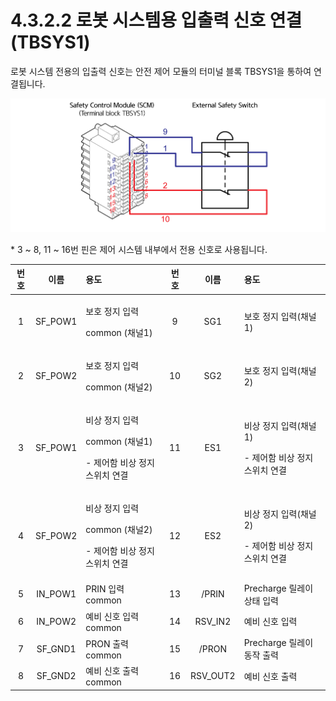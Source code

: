 # 4.3.2.2 로봇 시스템용 입출력 신호 연결\(TBSYS1\)

로봇 시스템 전용의 입출력 신호는 안전 제어 모듈의 터미널 블록 TBSYS1을 통하여 연결됩니다.

![&#xADF8;&#xB9BC; 28 &#xB85C;&#xBD07; &#xC2DC;&#xC2A4;&#xD15C;&#xC6A9; &#xC785;&#xCD9C;&#xB825; &#xC2E0;&#xD638; &#xC5F0;&#xACB0;\(TBSYS1\)](../../../.gitbook/assets/image110.png)

\* 3 ~ 8, 11 ~ 16번 핀은 제어 시스템 내부에서 전용 신호로 사용됩니다.

<table>
  <thead>
    <tr>
      <th style="text-align:center"><b>&#xBC88;&#xD638;</b>
      </th>
      <th style="text-align:center"><b>&#xC774;&#xB984;</b>
      </th>
      <th style="text-align:left"><b>                       &#xC6A9;&#xB3C4;</b>
      </th>
      <th style="text-align:center"><b>&#xBC88;&#xD638;</b>
      </th>
      <th style="text-align:center"><b>&#xC774;&#xB984;</b>
      </th>
      <th style="text-align:left"><b>                        &#xC6A9;&#xB3C4;</b>
      </th>
    </tr>
  </thead>
  <tbody>
    <tr>
      <td style="text-align:center">1</td>
      <td style="text-align:center">SF_POW1</td>
      <td style="text-align:left">
        <p>&#xBCF4;&#xD638; &#xC815;&#xC9C0; &#xC785;&#xB825;</p>
        <p>common (&#xCC44;&#xB110;1)</p>
      </td>
      <td style="text-align:center">9</td>
      <td style="text-align:center">SG1</td>
      <td style="text-align:left">&#xBCF4;&#xD638; &#xC815;&#xC9C0; &#xC785;&#xB825;(&#xCC44;&#xB110;1)</td>
    </tr>
    <tr>
      <td style="text-align:center">2</td>
      <td style="text-align:center">SF_POW2</td>
      <td style="text-align:left">
        <p>&#xBCF4;&#xD638; &#xC815;&#xC9C0; &#xC785;&#xB825;</p>
        <p>common (&#xCC44;&#xB110;2)</p>
      </td>
      <td style="text-align:center">10</td>
      <td style="text-align:center">SG2</td>
      <td style="text-align:left">&#xBCF4;&#xD638; &#xC815;&#xC9C0; &#xC785;&#xB825;(&#xCC44;&#xB110;2)</td>
    </tr>
    <tr>
      <td style="text-align:center">3</td>
      <td style="text-align:center">SF_POW1</td>
      <td style="text-align:left">
        <p>&#xBE44;&#xC0C1; &#xC815;&#xC9C0; &#xC785;&#xB825;</p>
        <p>common (&#xCC44;&#xB110;1)</p>
        <p>- &#xC81C;&#xC5B4;&#xD568; &#xBE44;&#xC0C1; &#xC815;&#xC9C0; &#xC2A4;&#xC704;&#xCE58;
          &#xC5F0;&#xACB0;</p>
      </td>
      <td style="text-align:center">11</td>
      <td style="text-align:center">ES1</td>
      <td style="text-align:left">
        <p>&#xBE44;&#xC0C1; &#xC815;&#xC9C0; &#xC785;&#xB825;(&#xCC44;&#xB110;1)</p>
        <p>- &#xC81C;&#xC5B4;&#xD568; &#xBE44;&#xC0C1; &#xC815;&#xC9C0; &#xC2A4;&#xC704;&#xCE58;
          &#xC5F0;&#xACB0;</p>
      </td>
    </tr>
    <tr>
      <td style="text-align:center">4</td>
      <td style="text-align:center">SF_POW2</td>
      <td style="text-align:left">
        <p>&#xBE44;&#xC0C1; &#xC815;&#xC9C0; &#xC785;&#xB825;</p>
        <p>common (&#xCC44;&#xB110;2)</p>
        <p>- &#xC81C;&#xC5B4;&#xD568; &#xBE44;&#xC0C1; &#xC815;&#xC9C0; &#xC2A4;&#xC704;&#xCE58;
          &#xC5F0;&#xACB0;</p>
      </td>
      <td style="text-align:center">12</td>
      <td style="text-align:center">ES2</td>
      <td style="text-align:left">
        <p>&#xBE44;&#xC0C1; &#xC815;&#xC9C0; &#xC785;&#xB825;(&#xCC44;&#xB110;2)</p>
        <p>- &#xC81C;&#xC5B4;&#xD568; &#xBE44;&#xC0C1; &#xC815;&#xC9C0; &#xC2A4;&#xC704;&#xCE58;
          &#xC5F0;&#xACB0;</p>
      </td>
    </tr>
    <tr>
      <td style="text-align:center">5</td>
      <td style="text-align:center">IN_POW1</td>
      <td style="text-align:left">PRIN &#xC785;&#xB825; common</td>
      <td style="text-align:center">13</td>
      <td style="text-align:center">/PRIN</td>
      <td style="text-align:left">Precharge &#xB9B4;&#xB808;&#xC774; &#xC0C1;&#xD0DC; &#xC785;&#xB825;</td>
    </tr>
    <tr>
      <td style="text-align:center">6</td>
      <td style="text-align:center">IN_POW2</td>
      <td style="text-align:left">&#xC608;&#xBE44; &#xC2E0;&#xD638; &#xC785;&#xB825; common</td>
      <td style="text-align:center">14</td>
      <td style="text-align:center">RSV_IN2</td>
      <td style="text-align:left">&#xC608;&#xBE44; &#xC2E0;&#xD638; &#xC785;&#xB825;</td>
    </tr>
    <tr>
      <td style="text-align:center">7</td>
      <td style="text-align:center">SF_GND1</td>
      <td style="text-align:left">PRON &#xCD9C;&#xB825; common</td>
      <td style="text-align:center">15</td>
      <td style="text-align:center">/PRON</td>
      <td style="text-align:left">Precharge &#xB9B4;&#xB808;&#xC774; &#xB3D9;&#xC791; &#xCD9C;&#xB825;</td>
    </tr>
    <tr>
      <td style="text-align:center">8</td>
      <td style="text-align:center">SF_GND2</td>
      <td style="text-align:left">&#xC608;&#xBE44; &#xC2E0;&#xD638; &#xCD9C;&#xB825; common</td>
      <td style="text-align:center">16</td>
      <td style="text-align:center">RSV_OUT2</td>
      <td style="text-align:left">&#xC608;&#xBE44; &#xC2E0;&#xD638; &#xCD9C;&#xB825;</td>
    </tr>
  </tbody>
</table>







